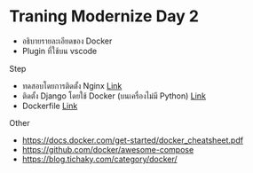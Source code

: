 # Traning Modernize Day 2

- อธิบายรายละเอียดของ Docker 
- Plugin ที่ใช้บน vscode

Step
- ทดสอบโดยการติดตั้ง Nginx [Link](/day2/nginx/README.md)
- ติดตั้ง Django โดยใช้ Docker (บนเครื่องไม่มี Python) [Link](/day2/django/README.md)
- Dockerfile [Link](/day2/dockerfile/README.md)

Other
- https://docs.docker.com/get-started/docker_cheatsheet.pdf
- https://github.com/docker/awesome-compose
- https://blog.tichaky.com/category/docker/